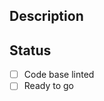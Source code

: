 ## Description
<!-- Thank you for your contribution! -->
<!-- Provide a brief description of the PR's purpose here. -->

## Status
- [ ] Code base linted
- [ ] Ready to go
